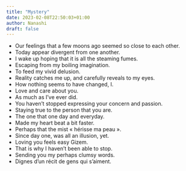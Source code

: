 ```yaml
---
title: "Mystery"
date: 2023-02-08T22:50:03+01:00
author: Nanashi
draft: false
---
```


- Our feelings that a few moons ago seemed so close to each other.
- Today appear divergent from one another.
- I wake up hoping that it is all the steaming fumes.
- Escaping from my boiling imagination.
- To feed my vivid delusion.
- Reality catches me up, and carefully reveals to my eyes.
- How nothing seems to have changed, I.
- Love and care about you.
- As much as I’ve ever did.
- You haven’t stopped expressing your concern and passion.
- Staying true to the person that you are.
- The one that one day and everyday.
- Made my heart beat a bit faster.
- Perhaps that the mist « hérisse ma peau ».
- Since day one, was all an illusion, yet.
- Loving you feels easy Gizem.
- That is why I haven’t been able to stop.
- Sending you my perhaps clumsy words.
- Dignes d’un récit de gens qui s’aiment.

